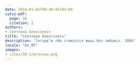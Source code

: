 ```yaml
---
date: 2019-01-01T00:30:02+03:00
cytuj-pdf:
  page: 30
  citation: 2
authors:
- Святлана Алексіевіч
title: "Святлана Алексіевіч"
description: "Інтэрв’ю «Мы стаміліся жыць без любові». 2006"
locale: "be_BY"
images:
- cites/30-2/preview.png
---
```

